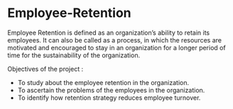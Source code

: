 # Employee-Retention

Employee Retention is defined  as an  organization’s ability to  retain its employees.  It  can also  be  called as  a process, in which the resources are motivated and encouraged to stay in an organization for a longer period of time for the sustainability of the organization.

Objectives of the project : 
- To study about the employee retention in the organization.
- To ascertain the problems of the employees in the organization.
- To identify how retention strategy reduces employee turnover.  
